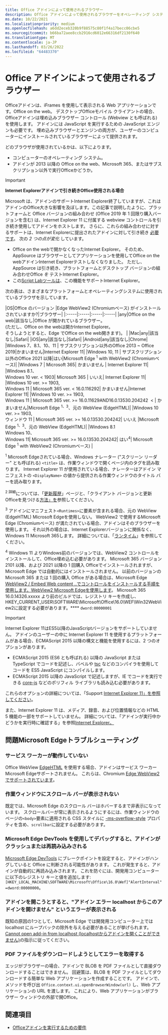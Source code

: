```yaml
---
title: Office アドインによって使用されるブラウザー
description: Office アドインによって使用されるブラウザーをオペレーティング システムおよび Office バージョンが決定する方法を指定します。
ms.date: 10/22/2021
ms.localizationpriority: medium
ms.openlocfilehash: a6dd2eceb320b9f88575c80f1f4a17becc06cbe5
ms.sourcegitcommit: b66ba72aee8ccb2916cd6012e66316df2130f640
ms.translationtype: MT
ms.contentlocale: ja-JP
ms.lasthandoff: 03/26/2022
ms.locfileid: "64483370"
---
```

# <a name="browsers-used-by-office-add-ins"></a>Office アドインによって使用されるブラウザー

Officeアドインは、iFrames を使用して表示される Web アプリケーションです。Office on the web。 デスクトップOfficeモバイル クライアントの場合、Officeアドインは埋め込みブラウザー コントロール (Webview とも呼ばれる) を使用します。 アドインには JavaScript を実行するための JavaScript エンジンも必要です。 埋め込みブラウザーとエンジンの両方が、ユーザーのコンピューターにインストールされているブラウザーによって提供されます。

どのブラウザが使用されているかは、以下によります。

- コンピューターのオペレーティング システム。
- アドインが 2013 以降の Office on the web、Microsoft 365、またはサブスクリプション以外で実行Officeかどうか。

> [!IMPORTANT]
> **Internet Explorerアドインで引き続きOffice使用される場合**
>
> Microsoft は、アドインのサポートInternet Explorer終了していますが、これはアドインのOffice大きな影響を及ぼします。この記事で説明したように、プラットフォームと Office バージョンの組み合わせ (Office 2019 年 1 回限り購入バージョンを含む) は、Internet Explorer 11 に付属する webview コントロールを引き続き使用してアドインをホストします。 さらに、これらの組み合わせに対するサポートは、Internet Explorerに提出されたアドインに対して引き続き [必要です](/office/dev/store/submit-to-appsource-via-partner-center)。 次の *2 つの点が変化* しています。
>
> - Office on the webで開かなくなったInternet Explorer。 そのため、AppSource はブラウザーとしてアプリケーションを使用してOffice on the webアドインInternet Explorerテストしなくなりました。 ただし、AppSource は引き続き、プラットフォームとデスクトップ バージョンの組み合わせOffice *を* テストInternet Explorer。
> - この[Script Labツールは](../overview/explore-with-script-lab.md)、この機能をサポートInternet Explorer。

次の表は、さまざまなプラットフォームとオペレーティングシステムに使用されているブラウザを示しています。

|OS|Office のバージョン
|Edge WebView2 (Chromiumベース) がインストールされていますか?|ブラウザー|
|:-----|:-----|:-----|:-----|
|any|Office on the web|該当なし|Office が開かれているブラウザー。<br>(ただし、Office on the webは開かInternet Explorer。<br>そうしようとすると、Edge でOffice on the web開きます)。 |
|Mac|any|該当なし|Safari|
|iOS|any|該当なし|Safari|
|Android|any|該当なし|Chrome|
|Windows 7、8.1、10、11 | サブスクリプション以外のOffice 2013 ~ Office 2019|かまいません|Internet Explorer 11|
|Windows 10, 11 | サブスクリプション以外のOffice 2021 以降|はい|Microsoft Edge <sup>1</sup> with WebView2 (Chromiumベース)|
|Windows 7 | Microsoft 365| かまいません | Internet Explorer 11|
|Windows 8.1、<br>Windows 10 ver.&nbsp;<&nbsp;1903| Microsoft 365 | いいえ| Internet Explorer 11|
|Windows 10 ver.&nbsp;>=&nbsp;1903,<br>Windows 11 | Microsoft 365 ver.&nbsp;<&nbsp;16.0.116292<sup></sup>| かまいません|Internet Explorer 11|
|Windows 10 ver.&nbsp;>=&nbsp;1903,<br>Windows 11 | Microsoft 365 ver.&nbsp;>=&nbsp;16.0.11629AND16.0.13530.204242&nbsp;&nbsp;<sup></sup><&nbsp;| かまいません|Microsoft Edge <sup>1、3</sup>、元の WebView (EdgeHTML)|
|Windows 10 ver.&nbsp;>=&nbsp;1903,<br>ウィンドウ 11 | Microsoft 365 ver.&nbsp;>=&nbsp;16.0.13530.204242<sup></sup>| いいえ |Microsoft Edge <sup>1、3</sup>、元の WebView (EdgeHTML)|
|Windows 8.1<br>Windows 10、<br>Windows 11| Microsoft 365 ver.&nbsp;>=&nbsp;16.0.13530.204242<sup></sup>| はい<sup>4</sup>|  Microsoft Edge <sup>1</sup> with WebView2 (Chromiumベース) |

<sup>1</sup> Microsoft Edgeされている場合、Windows ナレーター ("スクリーン リーダー" とも呼ばれる) `<title>` は、作業ウィンドウで開くページ内のタグを読み取ります。 Internet Explorer 11 が使用されている場合、ナレーターはアドイン マニフェストの `<DisplayName>` の値から提供される作業ウィンドウのタイトル バーを読み取ります。

<sup>2 詳細</sup>については、「[更新履歴](/officeupdates/update-history-office365-proplus-by-date)」ページと、「クライアント バージョンと更新Officeを見つける[方法」を](https://support.microsoft.com/office/932788b8-a3ce-44bf-bb09-e334518b8b19)参照してください。

<sup>3</sup> アドインにマニフェスト`<Runtimes>`に要素が含まれる場合、元の WebView (EdgeHTML) Microsoft Edgeを使用しない。 WebView2 で使用するMicrosoft Edge (Chromiumベース) が満たされている場合、アドインはそのブラウザーを使用します。 それ以外の場合は、Internet Explorerバージョンに関係なく、Windows 11 Microsoft 365します。 詳細については、「[ランタイム](/javascript/api/manifest/runtimes)」を参照してください。

<sup>4</sup> Windows 11 よりWindows前のバージョンでは、WebView2 コントロールをインストールして、Office埋め込む必要があります。 Microsoft 365 バージョン 2101 以降、および 2021 以降の 1 回購入 Officeでインストールされますが、Microsoft Edge では自動的にはインストールされません。 以前のバージョンの Microsoft 365 または 1 回の購入 Office がある場合は、Microsoft Edge [WebView2 / Embed Web content ..でコントロールをインストールする手順を使用します。WebView2 Microsoft Edgeを使用します](https://developer.microsoft.com/microsoft-edge/webview2/)。 Microsoft 365 16.0.14326.xxxxx より前のビルドでは、レジストリ キーを作成し、HKEY_CURRENT_USER\SOFTWARE\Microsoft\Office\16.0\WEF\Win32WebView2に設定する必要があります。**** `dword:00000001`

> [!IMPORTANT]
> Internet Explorer 11はES5以降のJavaScriptバージョンをサポートしていません。 アドインのユーザーの中に Internet Explorer 11 を使用するプラットフォームがある場合、ECMAScript 2015 以降の構文と機能を使用するには、2 つのオプションがあります。
>
> - ECMAScript 2015 (ES6 とも呼ばれる) 以降の JavaScript または TypeScript でコードを記述し、バベルや [tsc](https://www.typescriptlang.org/index.html) などのコンパイラを使用してコードを ES5 JavaScript にコンパイル[](https://babeljs.io/)します。
> - ECMAScript 2015 以降の JavaScript で記述しますが、IE でコード[](https://en.wikipedia.org/wiki/Polyfill_(programming))を実行できる [core-js](https://github.com/zloirock/core-js) などのポリフィル ライブラリも読み込む必要があります。
>
> これらのオプションの詳細については、「Support [Internet Explorer 11」を参照してください](../develop/support-ie-11.md)。
>
> また、Internet Explorer 11 は、メディア、録音、および位置情報などの HTML 5 機能の一部をサポートしていません。 詳細については、「アドインが実行中かどうかを実行時に確認する」を参照[Internet Explorer。](../develop/support-ie-11.md#determine-at-runtime-if-the-add-in-is-running-in-internet-explorer)

## <a name="troubleshooting-microsoft-edge-issues"></a>問題Microsoft Edgeトラブルシューティング

### <a name="service-workers-are-not-working"></a>サービス ワーカーが動作していない

Office WebView [EdgeHTML](https://en.wikipedia.org/wiki/EdgeHTML) を使用する場合、アドインはサービス ワーカー Microsoft Edgeサポートされません。 これらは、Chromium [Edge WebView2 でサポートされています](/microsoft-edge/hosting/webview2)。

### <a name="scroll-bar-does-not-appear-in-task-pane"></a>作業ウィンドウにスクロール バーが表示されない

既定では、Microsoft Edge のスクロール バーはホバーするまで非表示になっています。 スクロールバーが常に表示されるようにするには、作業ウィンドウのページの`<body>`要素に適用される CSS スタイルに [-ms-overflow-style](https://developer.mozilla.org/docs/Web/CSS/Microsoft_Extensions) プロパティを含め、`scrollbar`に設定する必要があります。

### <a name="when-debugging-with-the-microsoft-edge-devtools-the-add-in-crashes-or-reloads"></a>Microsoft Edge DevTools を使用してデバッグすると、アドインがクラッシュまたは再読み込みされる

[Microsoft Edge DevTools](https://www.microsoft.com/p/microsoft-edge-devtools-preview/9mzbfrmz0mnj?rtc=1&activetab=pivot%3Aoverviewtab) にブレークポイントを設定すると、アドインがハングしていると Office に判断される可能性があります。 これが発生すると、アドインが自動的に再読み込みされます。 これを防ぐには、開発用コンピューターに以下のレジストリ キーと値を追加します: `[HKEY_LOCAL_MACHINE\SOFTWARE\Microsoft\Office\16.0\Wef]"AlertInterval"=dword:00000000`。

### <a name="when-the-add-in-tries-to-open-get-add-in-error-we-cant-open-this-add-in-from-the-localhost-error"></a>アドインを開こうとすると、"アドイン エラー localhost からこのアドインを開けません" というエラーが表示される

既知の原因の1つとして、Microsoft Edge では開発用コンピューター上では localhost にループバックの除外を与える必要があることが挙げられます。 [Cannot open add-in from localhost (localhostからアドインを開くことができません)](/office/troubleshoot/error-messages/cannot-open-add-in-from-localhost)の指示に従ってください。

### <a name="get-errors-trying-to-download-a-pdf-file"></a>PDF ファイルをダウンロードしようとしてエラーを取得する

エッジがブラウザーの場合、アドインで BLOB を PDF ファイルとして直接ダウンロードすることはできません。 回避策は、BLOB を PDF ファイルとしてダウンロードする簡単な Web アプリケーションを作成することです。 アドインで、メソッドを呼び出 `Office.context.ui.openBrowserWindow(url)` し、Web アプリケーションの URL を渡します。 これにより、Web アプリケーションがブラウザー ウィンドウの外部で開Office。

## <a name="see-also"></a>関連項目

- [Officeアドインを実行するための要件](requirements-for-running-office-add-ins.md)
